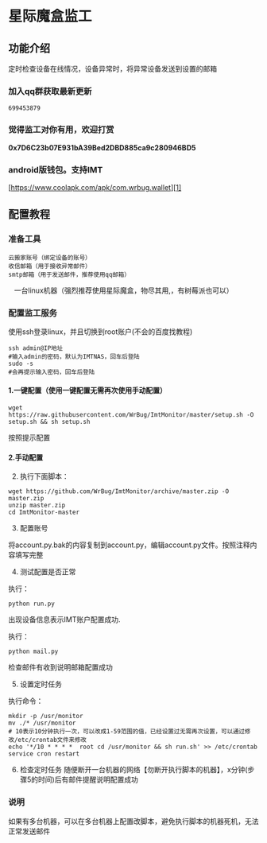 # 星际魔盒监工

## 功能介绍

定时检查设备在线情况，设备异常时，将异常设备发送到设置的邮箱


### 加入qq群获取最新更新

    699453879
    
### 觉得监工对你有用，欢迎打赏


**0x7D6C23b07E931bA39Bed2DBD885ca9c280946BD5**

### android版钱包。支持IMT

[https://www.coolapk.com/apk/com.wrbug.wallet][1]


## 配置教程

### 准备工具

    云搬家账号（绑定设备的账号）
    收信邮箱（用于接收异常邮件）
    smtp邮箱（用于发送邮件，推荐使用qq邮箱）
    一台linux机器（强烈推荐使用星际魔盒，物尽其用,，有树莓派也可以）
### 配置监工服务

使用ssh登录linux，并且切换到root账户(不会的百度找教程)
```
ssh admin@IP地址
#输入admin的密码，默认为IMTNAS，回车后登陆
sudo -s
#会再提示输入密码，回车后登陆
```

#### 1.一键配置（使用一键配置无需再次使用手动配置）

`wget https://raw.githubusercontent.com/WrBug/ImtMonitor/master/setup.sh -O setup.sh && sh setup.sh`

按照提示配置

#### 2.手动配置

2. 执行下面脚本：

```
wget https://github.com/WrBug/ImtMonitor/archive/master.zip -O master.zip
unzip master.zip
cd ImtMonitor-master
```

3. 配置账号


将account.py.bak的内容复制到account.py，编辑account.py文件。按照注释内容填写完整


4. 测试配置是否正常

执行：

`python run.py`

出现设备信息表示IMT账户配置成功.

执行：

`python mail.py `

检查邮件有收到说明邮箱配置成功

5. 设置定时任务

执行命令：

```
mkdir -p /usr/monitor
mv ./* /usr/monitor
# 10表示10分钟执行一次，可以改成1-59范围的值，已经设置过无需再次设置，可以通过修改/etc/crontab文件来修改
echo '*/10 * * * *  root cd /usr/monitor && sh run.sh' >> /etc/crontab
service cron restart
```
6. 检查定时任务
随便断开一台机器的网络【勿断开执行脚本的机器】，x分钟(步骤5的时间)后有邮件提醒说明配置成功


### 说明

如果有多台机器，可以在多台机器上配置改脚本，避免执行脚本的机器死机，无法正常发送邮件


[1]: https://www.coolapk.com/apk/com.wrbug.wallet
